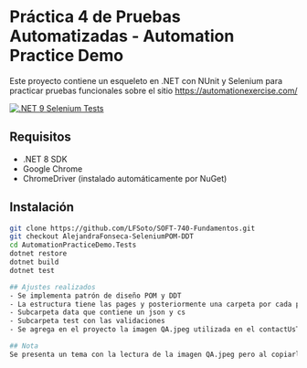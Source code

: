 # Práctica 4 de Pruebas Automatizadas - Automation Practice Demo

Este proyecto contiene un esqueleto en .NET con NUnit y Selenium para practicar pruebas funcionales sobre el sitio https://automationexercise.com/

[![.NET 9 Selenium Tests](https://github.com/LFSoto/SOFT-740-Fundamentos/actions/workflows/dotnet-tests.yml/badge.svg)](https://github.com/LFSoto/SOFT-740-Fundamentos/actions/workflows/dotnet-tests.yml)

## Requisitos
- .NET 8 SDK
- Google Chrome
- ChromeDriver (instalado automáticamente por NuGet)

## Instalación
```bash
git clone https://github.com/LFSoto/SOFT-740-Fundamentos.git
git checkout AlejandraFonseca-SeleniumPOM-DDT
cd AutomationPracticeDemo.Tests
dotnet restore
dotnet build
dotnet test

## Ajustes realizados
- Se implementa patrón de diseño POM y DDT
- La estructura tiene las pages y posteriormente una carpeta por cada page y funcionalidad
- Subcarpeta data que contiene un json y cs
- Subcarpeta test con las validaciones
- Se agrega en el proyecto la imagen QA.jpeg utilizada en el contactUsTest

## Nota
Se presenta un tema con la lectura de la imagen QA.jpeg pero al copiarla manual en la ruta indicada el test se ejecuta correctamente

